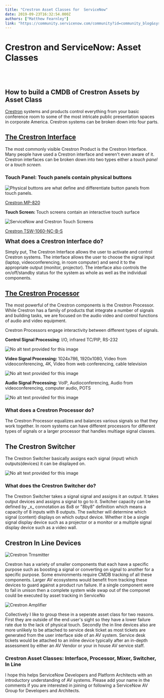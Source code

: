 ```yaml
---
title: "Crestron Asset Classes for  ServiceNow"
date: 2019-09-23T16:32:54.000Z
authors: ["Matthew Fearnley"]
link: "https://community.servicenow.com/community?id=community_blog&sys_id=0b6187b91b400494fff162c4bd4bcbc6"
---
```


<h1 class="reader-article-header__title t-40 t-black t-normal pv4">Crestron and ServiceNow: Asset Classes</h1>

<div class="reader-author-info__container-wrapper"> </div>
<div id="ember59" class="ember-view"> </div>
<div id="ember61" class="ember-view">
<div class="reader-article-content">
<h2>How to build a CMDB of Crestron Assets by Asset Class</h2>
<p><a href="https://www.crestron.com/" target="_blank" rel="noopener noreferrer nofollow">Crestron</a> systems and products control everything from your basic conference room to some of the most intricate public presentation spaces in corporate America. Crestron systems can be broken down into four parts.</p>
<h2><strong><u>The Crestron Interface</u></strong></h2>
<p>The most commonly visible Crestron Product is the Crestron Interface. Many people have used a Crestron interface and weren&#39;t even aware of it. Crestron interfaces can be broken down into two types either a <em>touch panel </em>or a <em>touch screen.</em></p>
<h3><strong>Touch Panel</strong>: Touch panels contain physical buttons</h3>
<div class="slate-resizable-image-embed slate-image-embed__resize-left"><img src="https://media.licdn.com/dms/image/C4E12AQEMXKk8-JzI5Q/article-inline_image-shrink_1000_1488/0?e&#61;1574899200&amp;v&#61;beta&amp;t&#61;gxBvNCuKqCmMVtQi2wqhQXnDeUqqZm4c3ZfnwRjywAc" alt="Physical buttons are what define and differentiate button panels from touch panels." /></div>
<p><a href="https://www.crestron.com/en-US/Products/Control-Surfaces/Keypads/Presentation-Controllers/MP-B20-B-T" target="_blank" rel="noopener noreferrer nofollow">Crestron MP-820</a></p>
<p><strong>Touch Screen: </strong>Touch screens contain an interactive touch surface</p>
<div class="slate-resizable-image-embed slate-image-embed__resize-left"><img src="https://media.licdn.com/dms/image/C4E12AQE3soDoDUfw9g/article-inline_image-shrink_1000_1488/0?e&#61;1574899200&amp;v&#61;beta&amp;t&#61;BD4DFHDfkQa7DaRyTpVE_gxTS480X98dInRqXDVZg6I" alt="ServiceNow and Crestron Touch Screens" /></div>
<p><a href="https://www.crestron.com/en-US/Products/Control-Surfaces/Touch-Screens/Large-Touch-Screens/TSW-1060-NC-B-S" target="_blank" rel="noopener noreferrer nofollow">Crestron TSW-1060-NC-B-S</a></p>
<p><span style="font-size: 14pt;"><strong>What does a Crestron Interface do?</strong></span></p>
<p>Simply put, The Crestron Interface allows the user to activate and control Crestron systems. The interface allows the user to choose the signal input (laptop, videoconferencing, in room computer) and send it to the appropriate output (monitor, projector). The interface also controls the on/off/standby status for the system as whole as well as the individual components.</p>
<h2><strong><u>The Crestron Processor</u></strong></h2>
<p>The most powerful of the Crestron components is the Crestron Processor. While Crestron has a family of products that integrate a number of signals and building tasks, we are focused on the audio video and control functions of audio and video equipment.</p>
<p>Crestron Processors engage interactivity between different types of signals.</p>
<p><strong>Control Signal Processing</strong>: I/O, infrared TC/PIP, RS-232</p>
<div class="slate-resizable-image-embed slate-image-embed__resize-full-width"><img src="https://media.licdn.com/dms/image/C4D12AQGHrHx7nazUTA/article-inline_image-shrink_400_744/0?e&#61;1574899200&amp;v&#61;beta&amp;t&#61;a4NMxmIxUjw9hQA_YPqyX2w3dHo_Mmd32Z2FhMAaWjo" alt="No alt text provided for this image" /></div>
<p><strong>Video Signal Processing: </strong>1024x786, 1920x1080, Video from videoconferencing, 4K, Video from web conferencing, cable television</p>
<div class="slate-resizable-image-embed slate-image-embed__resize-full-width"><img src="https://media.licdn.com/dms/image/C4D12AQFeuNPZzSa_Gw/article-inline_image-shrink_1500_2232/0?e&#61;1574899200&amp;v&#61;beta&amp;t&#61;dpSG1k_F6gHwwnbke_rrge816qKWUGJJcXQg262sYec" alt="No alt text provided for this image" /></div>
<p><strong>Audio Signal Processing:</strong> VoIP, Audioconferencing, Audio from videoconferencing, computer audio, POTS</p>
<div class="slate-resizable-image-embed slate-image-embed__resize-full-width"><img src="https://media.licdn.com/dms/image/C4D12AQE58LfesLjnFQ/article-inline_image-shrink_1500_2232/0?e&#61;1574899200&amp;v&#61;beta&amp;t&#61;kD-l-bFcNMi0u5fhGuG9YeFZaBSQnSC1r_AgtZJQdsY" alt="No alt text provided for this image" /></div>
<h3>What does a Crestron Processor do?</h3>
<p>The Crestron Processor equalizes and balances various signals so that they work together. In room systems can have different processors for different types of signals or a larger processor that handles multiage signal classes.</p>
<h2>The Crestron Switcher</h2>
<p>The Crestron Switcher basically assigns each signal (input) which outputs(devices) it can be displayed on.</p>
<div class="slate-resizable-image-embed slate-image-embed__resize-full-width"><img src="https://media.licdn.com/dms/image/C4E12AQEZGAjbOFrjOg/article-inline_image-shrink_1000_1488/0?e&#61;1574899200&amp;v&#61;beta&amp;t&#61;qaldJx2A0T4JiN5msQxZEmx--VGD7lwLHBcHel5Lri8" alt="No alt text provided for this image" /></div>
<h3><strong>What does the Crestron Switcher do? </strong></h3>
<p>The Crestron Switcher takes a signal signal and assigns it an output. It takes output devices and assigns a signal to go to it. Switcher capacity can be defined by _x_ connotation as 8x8 or &#34;8by8&#34; definition which means a capacity of 8 inputs with 8 outputs. The switcher will determine which signal (content) displays on which output device. Whether it be a single signal display device such as a projector or a monitor or a multiple signal display device such as a video wall.</p>
<h2>Crestron In Line Devices</h2>
<div class="slate-resizable-image-embed slate-image-embed__resize-left"><img src="https://media.licdn.com/dms/image/C4E12AQHRdQHIQo7hVA/article-inline_image-shrink_1000_1488/0?e&#61;1574899200&amp;v&#61;beta&amp;t&#61;R_7JyUfwQtkIzZ_8eiasKFSV0dkH5X0RzmD5ZzqxkS8" alt="Crestron Trnsmitter" /></div>
<p>Crestron has a variety of smaller components that each have a specific purpose such as boosting a signal or converting on signal to another for a specific purpose. Some environments require CMDB tracking of all these components. Larger AV ecosystems would benefit from tracking these devices to guard against a product run failure. If a single component were to fail in unison then a complete system wide swap out of the componet could be executed by asset tracking in ServiceNo</p>
<div class="slate-resizable-image-embed slate-image-embed__resize-left"><img src="https://media.licdn.com/dms/image/C4E12AQHK7j8Y5RYcBQ/article-inline_image-shrink_400_744/0?e&#61;1574899200&amp;v&#61;beta&amp;t&#61;VMb1qEWWMWEtsIAu1Wl39wBTMEJRjxoN0YdL9Thy_bs" alt="Crestron Amplifier" /></div>
<p>Collectively I like to group these in a seperate asset class for two reasons. First they are outside of the end user&#39;s sight so they have a lower failure rate due to the lack of physical touch. Secondly the in line devices also are more unlikely to be attached to service desk ticket as most tickets are generated from the user interface side of an AV system. Service desk tickets would be attached to an inline device typically after an in-depth assessment by either an AV Vendor or your in house AV service staff.</p>
<h3><strong>Crestron Asset Classes:</strong> Interface, Processor, Mixer, Switcher, In Line</h3>
<p>I hope this helps ServiceNow Developers and Platform Architects with an introductory understanding of AV systems. Please add your name in the comments if you are interested in joining or following a ServiceNow AV Group for Developers and Architects.</p>
</div>
</div>